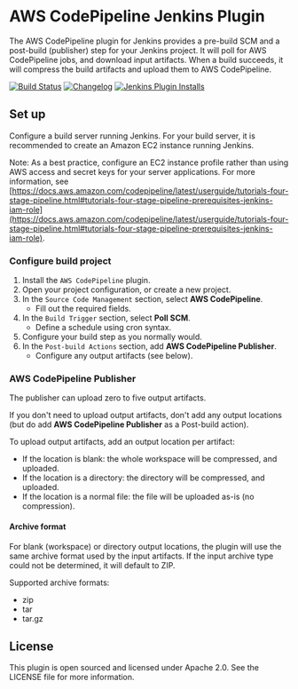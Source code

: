 # AWS CodePipeline Jenkins Plugin

The AWS CodePipeline plugin for Jenkins provides a pre-build SCM and a
post-build (publisher) step for your Jenkins project.  It will poll for AWS
CodePipeline jobs, and download input artifacts.  When a build succeeds, it
will compress the build artifacts and upload them to AWS CodePipeline.

[![Build Status](https://ci.jenkins.io/buildStatus/icon?job=Plugins/aws-codepipeline-plugin/master)](https://ci.jenkins.io/job/Plugins/job/aws-codepipeline-plugin/job/master/) [![Changelog](https://img.shields.io/github/release/awslabs/aws-codepipeline-plugin-for-jenkins.svg?label=changelog)](https://github.com/awslabs/aws-codepipeline-plugin-for-jenkins/releases/latest) [![Jenkins Plugin Installs](https://img.shields.io/jenkins/plugin/i/aws-codepipeline.svg)](https://plugins.jenkins.io/aws-codepipeline-plugin)

## Set up

Configure a build server running Jenkins. For your build server, it is recommended to create an Amazon EC2 instance running Jenkins.

Note: As a best practice, configure an EC2 instance profile rather than using AWS access and secret keys for your server applications. For more information, see [https://docs.aws.amazon.com/codepipeline/latest/userguide/tutorials-four-stage-pipeline.html#tutorials-four-stage-pipeline-prerequisites-jenkins-iam-role](https://docs.aws.amazon.com/codepipeline/latest/userguide/tutorials-four-stage-pipeline.html#tutorials-four-stage-pipeline-prerequisites-jenkins-iam-role).

### Configure build project

1. Install the `AWS CodePipeline` plugin.
2. Open your project configuration, or create a new project.
3. In the `Source Code Management` section, select **AWS CodePipeline**.
    * Fill out the required fields.
4. In the `Build Trigger` section, select **Poll SCM**.
    * Define a schedule using cron syntax.
5. Configure your build step as you normally would.
6. In the `Post-build Actions` section, add **AWS CodePipeline Publisher**.
    * Configure any output artifacts (see below).

### AWS CodePipeline Publisher

The publisher can upload zero to five output artifacts.

If you don't need to upload output artifacts, don't add any output locations
(but do add **AWS CodePipeline Publisher** as a Post-build action).

To upload output artifacts, add an output location per artifact:

* If the location is blank: the whole workspace will be compressed, and
  uploaded.
* If the location is a directory: the directory will be compressed, and
  uploaded.
* If the location is a normal file: the file will be uploaded as-is (no
  compression).

#### Archive format

For blank (workspace) or directory output locations, the plugin will use the
same archive format used by the input artifacts.  If the input archive type
could not be determined, it will default to ZIP.

Supported archive formats:

* zip
* tar
* tar.gz

## License

This plugin is open sourced and licensed under Apache 2.0. See the LICENSE file
for more information.
